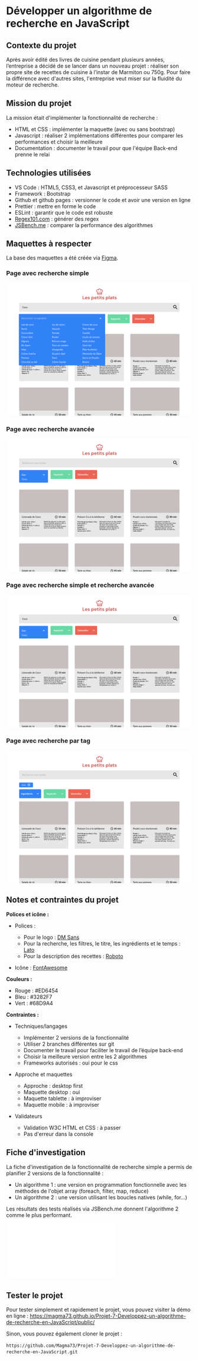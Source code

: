 # Développer un algorithme de recherche en JavaScript
## Contexte du projet
Après avoir édité des livres de cuisine pendant plusieurs années, l’entreprise a décidé de se lancer dans un nouveau projet : réaliser son propre site de recettes de cuisine à l’instar de Marmiton ou 750g.
Pour faire la différence avec d'autres sites, l'entreprise veut miser sur la fluidité du moteur de recherche.

## Mission du projet
La mission était d'implémenter la fonctionnalité de recherche :
* HTML et CSS : implémenter la maquette (avec ou sans bootstrap)
* Javascript : réaliser 2 implémentations différentes pour comparer les performances et choisir la meilleure
* Documentation : documenter le travail pour que l'équipe Back-end prenne le relai

## Technologies utilisées
* VS Code : HTML5, CSS3, et Javascript et préprocesseur SASS
* Framework : Bootstrap
* Github et github pages : versionner le code et avoir une version en ligne
* Prettier : mettre en forme le code
* ESLint : garantir que le code est robuste
* [Regex101.com](https://regex101.com/) : générer des regex
* [JSBench.me](https://jsbench.me/) : comparer la performance des algorithmes

## Maquettes à respecter
La base des maquettes a été créée via [Figma](https://www.figma.com/file/xqeE1ZKlHUWi2Efo8r73NK/UI-Design-Les-Petits-Plats-FR?node-id=0%3A1&t=OasLVy1jb9GReDDU-0).

### Page avec recherche simple
![Maquette Les Petits Plats - Recherche simple](/public/assets/maquettes/Les-petits-plats-Recherche-simple.png)

### Page avec recherche avancée
![Maquette Les Petits Plats - Recherche avancée](/public/assets/maquettes/Les-petits-plats-Recherche-avancee.png)

### Page avec recherche simple et recherche avancée
![Maquette Les Petits Plats - Recherche simple et recherche avancée](/public/assets/maquettes/Les-petits-plats-Recherche-simple-Recherche-avancee.png)

### Page avec recherche par tag
![Maquette Les Petits Plats - Recherche par tag](/public/assets/maquettes/Les-petits-plats-Recherche-tag.png)


## Notes et contraintes du projet

**Polices et icône :**

* Polices :
    * Pour le logo : [DM Sans ](https://fonts.google.com/specimen/DM+Sans?query=dm+sans)
    * Pour la recherche, les filtres, le titre, les ingrédients et le temps : [Lato](https://fonts.google.com/specimen/Lato)
    * Pour la description des recettes : [Roboto](https://fonts.google.com/specimen/Roboto)

* Icône : [FontAwesome](https://fontawesome.com/)

**Couleurs :**

* Rouge : #ED6454
* Bleu : #3282F7
* Vert : #68D9A4


**Contraintes :**

* Techniques/langages
    * Implémenter 2 versions de la fonctionnalité
    * Utiliser 2 branches différentes sur git
    * Documenter le travail pour faciliter le travail de l’équipe back-end
    * Choisir la meilleure version entre les 2 algorithmes
    * Frameworks autorisés : oui pour le css

* Approche et maquettes
    * Approche : desktop first
    * Maquette desktop : oui
    * Maquette tablette : à improviser
    * Maquette mobile : à improviser

* Validateurs
    * Validation W3C HTML et CSS : à passer
    * Pas d'erreur dans la console

## Fiche d'investigation
La fiche d'investigation de la fonctionnalité de recherche simple a permis de planifier 2 versions de la fonctionnalité :
* Un algorithme 1 : une version en programmation fonctionnelle avec les méthodes de l'objet array (foreach, filter, map, reduce)
* Un algorithme 2 : une version utilisant les boucles natives (while, for...)

Les résultats des tests réalisés via JSBench.me donnent l'algorithme 2 comme le plus performant.

![Fiche d'investigation](/Magnin_Marine_1_fiche_investigation_022023.pdf)


## Tester le projet

Pour tester simplement et rapidement le projet, vous pouvez visiter la démo en ligne : https://magma73.github.io/Projet-7-Developpez-un-algorithme-de-recherche-en-JavaScript/public/

Sinon, vous pouvez également cloner le projet :

``https://github.com/Magma73/Projet-7-Developpez-un-algorithme-de-recherche-en-JavaScript.git``

